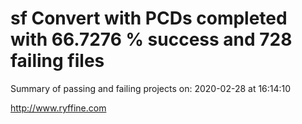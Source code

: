 # sf Convert with PCDs completed with 66.7276 % success and 728 failing files

Summary of passing and failing projects on: 2020-02-28 at 16:14:10

http://www.ryffine.com
